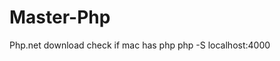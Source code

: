 # Master-Php
<!-- Php is a server side language -->
Php.net download
check if mac has php
php -S localhost:4000
